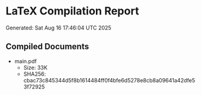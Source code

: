 # LaTeX Compilation Report
Generated: Sat Aug 16 17:46:04 UTC 2025
## Compiled Documents
- main.pdf
  - Size: 33K
  - SHA256: cbac73c845344d5f8b1614484ff0f4bfe6d5278e8cb8a09641a42dfe53f72925
